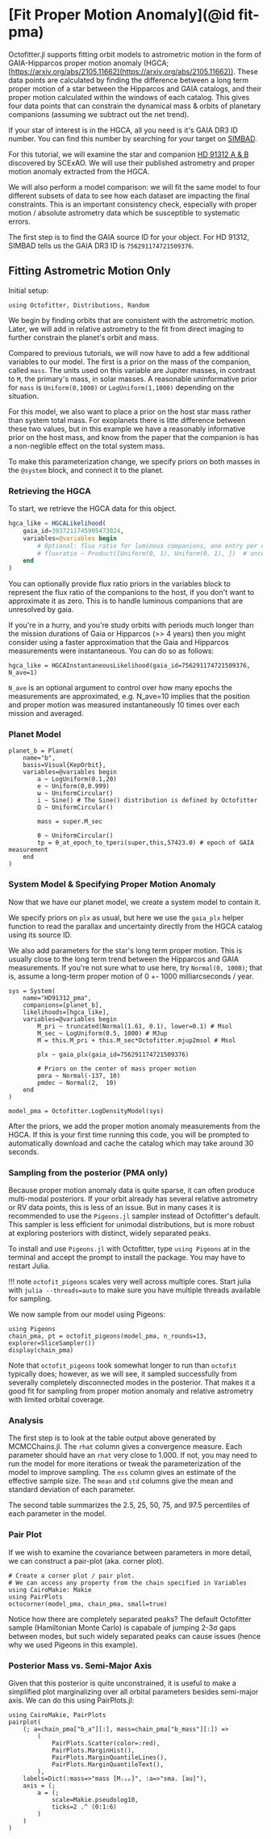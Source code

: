 # [Fit Proper Motion Anomaly](@id fit-pma)

Octofitter.jl supports fitting orbit models to astrometric motion in the form of GAIA-Hipparcos proper motion anomaly (HGCA; [https://arxiv.org/abs/2105.11662](https://arxiv.org/abs/2105.11662)).
These data points are calculated by finding the difference between a long term proper motion of a star between the Hipparcos and GAIA catalogs, and their proper motion calculated within the windows of each catalog. This gives four data points that can constrain the dynamical mass & orbits of planetary companions (assuming we subtract out the net trend).

If your star of interest is in the HGCA, all you need is it's GAIA DR3 ID number. You can find this number by searching for your target on [SIMBAD](http://simbad.cds.unistra.fr).

For this tutorial, we will examine the star and companion [HD 91312 A & B](https://arxiv.org/abs/2109.12124) discovered by SCExAO. We will use their published astrometry and proper motion anomaly extracted from the HGCA.

We will also perform a model comparison: we will fit the same model to four different subsets of data to see how each dataset are impacting the final constraints. This is an important consistency check, especially with proper motion / absolute astrometry data which be susceptible to systematic errors.

The first step is to find the GAIA source ID for your object. For HD 91312, SIMBAD tells us the GAIA DR3 ID is `756291174721509376`.

## Fitting Astrometric Motion Only


Initial setup:
```@example 1
using Octofitter, Distributions, Random
```

We begin by finding orbits that are consistent with the astrometric motion. Later, we will add in relative astrometry to the fit from direct imaging to further constrain the planet's orbit and mass.

Compared to previous tutorials, we will now have to add a few additional variables to our model. The first is a prior on the mass of the companion, called `mass`.
The units used on this variable are Jupiter masses, in contrast to `M`, the primary's mass, in solar masses.  A reasonable uninformative prior for `mass` is `Uniform(0,1000)` or `LogUniform(1,1000)` depending on the situation.

For this model, we also want to place a prior on the host star mass rather than system total mass. For exoplanets there is litte difference between these two values, but in this example we have a reasonably informative prior on the host mass, and know from the paper that the companion is has a non-neglible effect on the total system mass.

To make this parameterization change, we specify priors on both masses in the `@system` block, and connect it to the planet.

### Retrieving the HGCA
To start, we retrieve the HGCA data for this object.
```julia
hgca_like = HGCALikelihood(
    gaia_id=3937211745905473024,
    variables=@variables begin
        # Optional: flux ratio for luminous companions, one entry per companion
        # fluxratio ~ Product([Uniform(0, 1), Uniform(0, 1), ])  # uncomment if needed for unresolved companions
    end
)
```

You can optionally provide flux ratio priors in the variables block to represent the flux ratio of the companions to the host, if you don't want to approximate it as zero. This is to handle luminous companions that are unresolved by gaia.


If you're in a hurry, and you're study orbits with periods much longer than the mission durations of Gaia or Hipparcos (>> 4 years) then you might consider using a faster approximation that the Gaia and Hipparcos measurements were instantaneous. You can do so as follows:

```@example 1
hgca_like = HGCAInstantaneousLikelihood(gaia_id=756291174721509376, N_ave=1) 
```
`N_ave` is an optional argument to control over how many epochs the measurements are approximated, e.g. N_ave=10 implies that the position and proper motion was measured instantaneously 10 times over each mission and averaged.

### Planet Model

```@example 1
planet_b = Planet(
    name="b",
    basis=Visual{KepOrbit},
    variables=@variables begin
        a ~ LogUniform(0.1,20)
        e ~ Uniform(0,0.999)
        ω ~ UniformCircular()
        i ~ Sine() # The Sine() distribution is defined by Octofitter
        Ω ~ UniformCircular()

        mass = super.M_sec

        θ ~ UniformCircular()
        tp = θ_at_epoch_to_tperi(super,this,57423.0) # epoch of GAIA measurement
    end
)
```


### System Model & Specifying Proper Motion Anomaly
Now that we have our planet model, we create a system model to contain it.

We specify priors on `plx` as usual, but here we use the `gaia_plx` helper function to read the parallax and uncertainty directly from the HGCA catalog using its source ID.

We also add parameters for the star's long term proper motion. This is usually close to the long term trend between the Hipparcos and GAIA measurements. If you're not sure what to use here, try `Normal(0, 1000)`; that is, assume a long-term proper motion of 0 +- 1000 milliarcseconds / year.


```@example 1
sys = System(
    name="HD91312_pma",
    companions=[planet_b],
    likelihoods=[hgca_like],
    variables=@variables begin
        M_pri ~ truncated(Normal(1.61, 0.1), lower=0.1) # Msol
        M_sec ~ LogUniform(0.5, 1000) # MJup
        M = this.M_pri + this.M_sec*Octofitter.mjup2msol # Msol

        plx ~ gaia_plx(gaia_id=756291174721509376)
                
        # Priors on the center of mass proper motion
        pmra ~ Normal(-137, 10)
        pmdec ~ Normal(2,  10)
    end
)

model_pma = Octofitter.LogDensityModel(sys)
```


After the priors, we add the proper motion anomaly measurements from the HGCA. If this is your first time running this code, you will be prompted to automatically download and cache the catalog which may take around 30 seconds.


### Sampling from the posterior (PMA only)

Because proper motion anomaly data is quite sparse, it can often produce multi-modal posteriors. If your orbit already has several relative astrometry or RV data points, this is less of an issue. But in many cases it is recommended to use the `Pigeons.jl` sampler instead of Octofitter's default. This sampler is less efficient for unimodal distributions, but is more robust at exploring posteriors with distinct, widely separated peaks. 

To install and use `Pigeons.jl` with Octofitter, type `using Pigeons` at in the terminal and accept the prompt to install the package. You may have to restart Julia.

!!! note
    `octofit_pigeons` scales very well across multiple cores. Start julia with `julia --threads=auto` to make sure you have multiple threads available for sampling.

We now sample from our model using Pigeons:
```@example 1
using Pigeons
chain_pma, pt = octofit_pigeons(model_pma, n_rounds=13, explorer=SliceSampler()) 
display(chain_pma)
```

Note that `octofit_pigeons` took somewhat longer to run than `octofit` typically does; however, as we will see, it sampled successfully from severally completely disconnected modes in the posterior. That makes it a good fit for sampling from proper motion anomaly and relative astrometry with limited orbital coverage.

### Analysis

The first step is to look at the table output above generated by MCMCChains.jl.
The `rhat` column gives a convergence measure. Each parameter should have an `rhat` very close to 1.000.
If not, you may need to run the model for more iterations or tweak the parameterization of the model to improve sampling.
The `ess` column gives an estimate of the effective sample size.
The `mean` and `std` columns give the mean and standard deviation of each parameter.

The second table summarizes the 2.5, 25, 50, 75, and 97.5 percentiles of each parameter in the model.


### Pair Plot
If we wish to examine the covariance between parameters in more detail, we can construct a pair-plot (aka. corner plot).

```@example 1
# Create a corner plot / pair plot.
# We can access any property from the chain specified in Variables
using CairoMakie: Makie
using PairPlots
octocorner(model_pma, chain_pma, small=true)
```

Notice how there are completely separated peaks? The default Octofitter sample (Hamiltonian Monte Carlo) is capabale of jumping 2-3σ gaps between modes, but such widely separated peaks can cause issues (hence why we used Pigeons in this example).

### Posterior Mass vs. Semi-Major Axis

Given that this posterior is quite unconstrained, it is useful to make a simplified plot marginalizing over all orbital 
parameters besides semi-major axis. We can do this using PairPlots.jl:
```@example 1
using CairoMakie, PairPlots
pairplot(
    (; a=chain_pma["b_a"][:], mass=chain_pma["b_mass"][:]) =>
        (
            PairPlots.Scatter(color=:red),
            PairPlots.MarginHist(),
            PairPlots.MarginQuantileLines(),
            PairPlots.MarginQuantileText(),
        ),
    labels=Dict(:mass=>"mass [Mⱼᵤₚ]", :a=>"sma. [au]"),
    axis = (;
        a = (;
            scale=Makie.pseudolog10,
            ticks=2 .^ (0:1:6)
        )
    )
)
```
